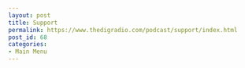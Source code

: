 ```yaml
---
layout: post
title: Support
permalink: https://www.thedigradio.com/podcast/support/index.html
post_id: 68
categories: 
- Main Menu
---
```


